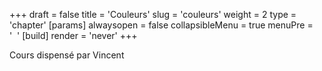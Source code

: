 +++
draft = false
title = 'Couleurs'
slug = 'couleurs'
weight = 2
type = 'chapter'
[params]
    alwaysopen = false
    collapsibleMenu = true
    menuPre = '&nbsp;<i class="fa-solid fa-palette"></i>&nbsp;'
[build]
  render = 'never'
+++

Cours dispensé par Vincent